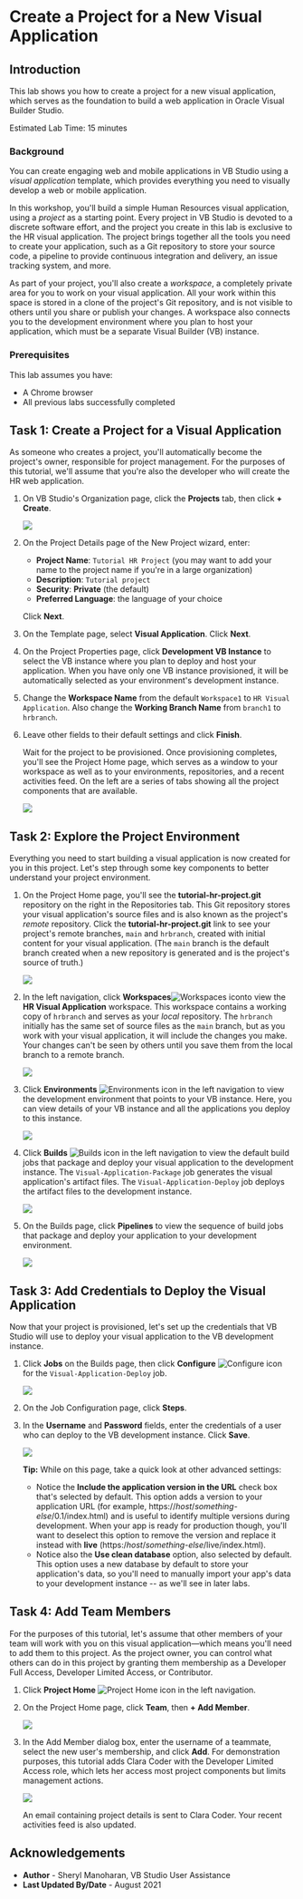 # Create a Project for a New Visual Application

## Introduction

This lab shows you how to create a project for a new visual application, which serves as the foundation to build a web application in Oracle Visual Builder Studio.

Estimated Lab Time: 15 minutes

### Background

You can create engaging web and mobile applications in VB Studio using a _visual application_ template, which provides everything you need to visually develop a web or mobile application.

In this workshop, you'll build a simple Human Resources visual application, using a _project_ as a starting point. Every project in VB Studio is devoted to a discrete software effort, and the project you create in this lab is exclusive to the HR visual application. The project brings together all the tools you need to create your application, such as a Git repository to store your source code, a pipeline to provide continuous integration and delivery, an issue tracking system, and more.

As part of your project, you'll also create a _workspace_, a completely private area for you to work on your visual application. All your work within this space is stored in a clone of the project's Git repository, and is not visible to others until you share or publish your changes. A workspace also connects you to the development environment where you plan to host your application, which must be a separate Visual Builder (VB) instance.


### Prerequisites


This lab assumes you have:
* A Chrome browser
* All previous labs successfully completed

## **Task 1:** Create a Project for a Visual Application

As someone who creates a project, you'll automatically become the project's owner, responsible for project management. For the purposes of this tutorial, we'll assume that you're also the developer who will create the HR web application.

1.  On VB Studio's Organization page, click the **Projects** tab, then click **\+ Create**.

    ![](images/welcome.png " ")

2.  On the Project Details page of the New Project wizard, enter:

    -   **Project Name**: `Tutorial HR Project` (you may want to add your name to the project name if you're in a large organization)
    -   **Description**: `Tutorial project`
    -   **Security**: **Private** (the default)
    -   **Preferred Language**: the language of your choice

    Click **Next**.

3.  On the Template page, select **Visual Application**. Click **Next**.

4.  On the Project Properties page, click **Development VB Instance** to select the VB instance where you plan to deploy and host your application. When you have only one VB instance provisioned, it will be automatically selected as your environment's development instance.

5.  Change the **Workspace Name** from the default `Workspace1` to `HR Visual Application`. Also change the **Working Branch Name** from `branch1` to `hrbranch`.

6.  Leave other fields to their default settings and click **Finish**.

    Wait for the project to be provisioned. Once provisioning completes, you'll see the Project Home page, which serves as a window to your workspace as well as to your environments, repositories, and a recent activities feed. On the left are a series of tabs showing all the project components that are available.

    ![](images/project_home.png " ")

## **Task 2:** Explore the Project Environment

Everything you need to start building a visual application is now created for you in this project. Let's step through some key components to better understand your project environment.

1.  On the Project Home page, you'll see the **tutorial-hr-project.git** repository on the right in the Repositories tab. This Git repository stores your visual application's source files and is also known as the project's _remote_ repository. Click the **tutorial-hr-project.git** link to see your project's remote branches, `main` and `hrbranch`, created with initial content for your visual application. (The `main` branch is the default branch created when a new repository is generated and is the project's source of truth.)

    ![](images/repo.png " ")

2.  In the left navigation, click **Workspaces**![Workspaces icon](images/vbs_workspaces_icon.png)to view the **HR Visual Application** workspace. This workspace contains a working copy of `hrbranch` and serves as your _local_ repository. The `hrbranch` initially has the same set of source files as the `main` branch, but as you work with your visual application, it will include the changes you make. Your changes can't be seen by others until you save them from the local branch to a remote branch.

    ![](images/workspace.png " ")

3.  Click **Environments** ![Environments icon](images/vbs_environments_icon.png) in the left navigation to view the development environment that points to your VB instance. Here, you can view details of your VB instance and all the applications you deploy to this instance.  

    ![](images/env.png " ")

4.  Click **Builds** ![Builds icon](images/vbs_builds_icon.png) in the left navigation to view the default build jobs that package and deploy your visual application to the development instance. The `Visual-Application-Package` job generates the visual application's artifact files. The `Visual-Application-Deploy` job deploys the artifact files to the development instance.

    ![](images/build_jobs.png " ")

5.  On the Builds page, click **Pipelines** to view the sequence of build jobs that package and deploy your application to your development environment.

    ![](images/build_pipeline.png " ")

## **Task 3:** Add Credentials to Deploy the Visual Application

Now that your project is provisioned, let's set up the credentials that VB Studio will use to deploy your visual application to the VB  development instance.

1.  Click **Jobs** on the Builds page, then click **Configure** ![Configure icon](images/vbs_builds_configure_icon.png) for the `Visual-Application-Deploy` job.

    ![](images/build_auth.png)

2.  On the Job Configuration page, click **Steps**.

3.  In the **Username** and **Password** fields, enter the credentials of a user who can deploy to the VB development instance. Click **Save**.

    ![](images/build_auth_credentials.png)

    **Tip:** While on this page, take a quick look at other advanced settings:
    - Notice the **Include the application version in the URL** check box that's selected by default. This option adds a version to your application URL (for example, https://*host*/*something-else*/0.1/index.html) and is useful to identify multiple versions during development. When your app is ready for production though, you'll want to deselect this option to remove the version and replace it instead with **live** (https:/*host*/*something-else*/live/index.html).
    - Notice also the **Use clean database** option, also selected by default. This option uses a new database by default to store your application's data, so you'll need to manually import your app's data to your development instance -- as we'll see in later labs.

## **Task 4:** Add Team Members

For the purposes of this tutorial, let's assume that other members of your team will work with you on this visual application—which means you'll need to add them to this project. As the project owner, you can control what others can do in this project by granting them membership as a Developer Full Access, Developer Limited Access, or Contributor.

1.  Click **Project Home** ![Project Home icon](images/vbs_project_home_icon.png) in the left navigation.

2.  On the Project Home page, click **Team**, then **\+ Add Member**.

    ![](images/team.png " ")

3.  In the Add Member dialog box, enter the username of a teammate, select the new user's membership, and click **Add**. For demonstration purposes, this tutorial adds Clara Coder with the Developer Limited Access role, which lets her access most project components but limits management actions.

    ![](images/team_add_member.png " ")

    An email containing project details is sent to Clara Coder. Your recent activities feed is also updated.

## Acknowledgements
* **Author** - Sheryl Manoharan, VB Studio User Assistance
* **Last Updated By/Date** - August 2021
